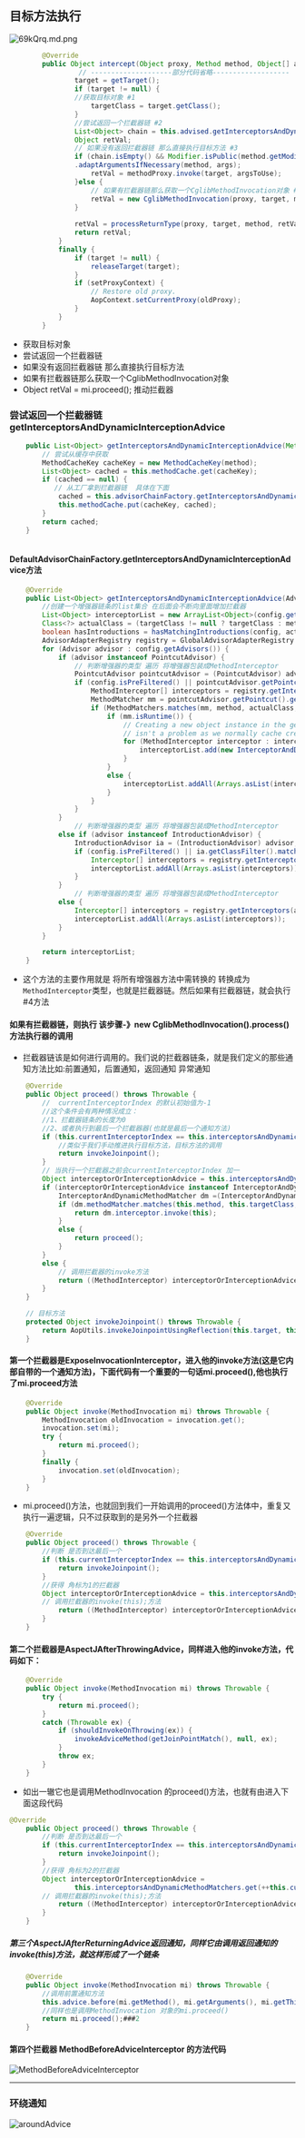 ## 目标方法执行

![69kQrq.md.png](../images/代理类.png)

````java
	    @Override
		public Object intercept(Object proxy, Method method, Object[] args, MethodProxy methodProxy) throws Throwable {
			     // --------------------部分代码省略-------------------
				target = getTarget();
				if (target != null) {
				//获取目标对象 #1
					targetClass = target.getClass();
				}
				//尝试返回一个拦截器链 #2
				List<Object> chain = this.advised.getInterceptorsAndDynamicInterceptionAdvice(method, targetClass);
				Object retVal;
				// 如果没有返回拦截器链 那么直接执行目标方法 #3
				if (chain.isEmpty() && Modifier.isPublic(method.getModifiers())) {
				.adaptArgumentsIfNecessary(method, args);
					retVal = methodProxy.invoke(target, argsToUse);
				}else {
					// 如果有拦截器链那么获取一个CglibMethodInvocation对象 #4 推动拦截器 // Object retVal =  mi.proceed(); #5
					retVal = new CglibMethodInvocation(proxy, target, method, args, targetClass, chain, methodProxy).proceed();
				}
				
				retVal = processReturnType(proxy, target, method, retVal);
				return retVal;
			}
			finally {
				if (target != null) {
					releaseTarget(target);
				}
				if (setProxyContext) {
					// Restore old proxy.
					AopContext.setCurrentProxy(oldProxy);
				}
			}
		}

````

- 获取目标对象 
- 尝试返回一个拦截器链 
- 如果没有返回拦截器链 那么直接执行目标方法 
- 如果有拦截器链那么获取一个CglibMethodInvocation对象 
- Object retVal = mi.proceed(); 推动拦截器 

### 尝试返回一个拦截器链 getInterceptorsAndDynamicInterceptionAdvice

`````java
	public List<Object> getInterceptorsAndDynamicInterceptionAdvice(Method method, Class<?> targetClass) {
		// 尝试从缓存中获取
		MethodCacheKey cacheKey = new MethodCacheKey(method);
		List<Object> cached = this.methodCache.get(cacheKey);
		if (cached == null) {
		   // 从工厂拿到拦截器链  具体在下面
			cached = this.advisorChainFactory.getInterceptorsAndDynamicInterceptionAdvice(this, method, targetClass);
			this.methodCache.put(cacheKey, cached);
		}
		return cached;
	}
	
`````

#### DefaultAdvisorChainFactory.getInterceptorsAndDynamicInterceptionAdvice方法

````java
	@Override
	public List<Object> getInterceptorsAndDynamicInterceptionAdvice(Advised config, Method method, Class<?> targetClass) {
		//创建一个增强器链条的list集合 在后面会不断向里面增加拦截器
		List<Object> interceptorList = new ArrayList<Object>(config.getAdvisors().length);
		Class<?> actualClass = (targetClass != null ? targetClass : method.getDeclaringClass());
		boolean hasIntroductions = hasMatchingIntroductions(config, actualClass);
		AdvisorAdapterRegistry registry = GlobalAdvisorAdapterRegistry.getInstance();
		for (Advisor advisor : config.getAdvisors()) {
			if (advisor instanceof PointcutAdvisor) {
				// 判断增强器的类型 遍历 将增强器包装成MethodInterceptor 
				PointcutAdvisor pointcutAdvisor = (PointcutAdvisor) advisor;
				if (config.isPreFiltered() || pointcutAdvisor.getPointcut().getClassFilter().matches(actualClass)) {
					MethodInterceptor[] interceptors = registry.getInterceptors(advisor);
					MethodMatcher mm = pointcutAdvisor.getPointcut().getMethodMatcher();
					if (MethodMatchers.matches(mm, method, actualClass, hasIntroductions)) {
						if (mm.isRuntime()) {
							// Creating a new object instance in the getInterceptors() method
							// isn't a problem as we normally cache created chains.
							for (MethodInterceptor interceptor : interceptors) {
								interceptorList.add(new InterceptorAndDynamicMethodMatcher(interceptor, mm));
							}
						}
						else {
							interceptorList.addAll(Arrays.asList(interceptors));
						}
					}
				}
			}
				// 判断增强器的类型 遍历 将增强器包装成MethodInterceptor 
			else if (advisor instanceof IntroductionAdvisor) {
				IntroductionAdvisor ia = (IntroductionAdvisor) advisor;
				if (config.isPreFiltered() || ia.getClassFilter().matches(actualClass)) {
					Interceptor[] interceptors = registry.getInterceptors(advisor);
					interceptorList.addAll(Arrays.asList(interceptors));
				}
			}
				// 判断增强器的类型 遍历 将增强器包装成MethodInterceptor 
			else {
				Interceptor[] interceptors = registry.getInterceptors(advisor);
				interceptorList.addAll(Arrays.asList(interceptors));
			}
		}

		return interceptorList;
	}

`````

- 这个方法的主要作用就是 将所有增强器方法中需转换的 转换成为`MethodInterceptor`类型，也就是拦截器链。然后如果有拦截器链，就会执行#4方法

#### 如果有拦截器链，则执行 该步骤-》new CglibMethodInvocation().process()方法执行器的调用

- 拦截器链该是如何进行调用的。我们说的拦截器链条，就是我们定义的那些通知方法比如:前置通知，后置通知，返回通知 异常通知

````java
	@Override
	public Object proceed() throws Throwable {
		//	currentInterceptorIndex 的默认初始值为-1
		//这个条件会有两种情况成立：
		//1、拦截器链条的长度为0
		//2、或者执行到最后一个拦截器器(也就是最后一个通知方法)
		if (this.currentInterceptorIndex == this.interceptorsAndDynamicMethodMatchers.size() - 1) {
			//类似于我们手动推进执行目标方法，目标方法的调用
			return invokeJoinpoint();
		}
		// 当执行一个拦截器之前会currentInterceptorIndex 加一
		Object interceptorOrInterceptionAdvice = this.interceptorsAndDynamicMethodMatchers.get(++this.currentInterceptorIndex);
		if (interceptorOrInterceptionAdvice instanceof InterceptorAndDynamicMethodMatcher) {
			InterceptorAndDynamicMethodMatcher dm =(InterceptorAndDynamicMethodMatcher) interceptorOrInterceptionAdvice;
			if (dm.methodMatcher.matches(this.method, this.targetClass, this.arguments)) {
				return dm.interceptor.invoke(this);
			}
			else {
				return proceed();
			}
		}
		else {
			// 调用拦截器的invoke方法
			return ((MethodInterceptor) interceptorOrInterceptionAdvice).invoke(this);
		}
	}

	// 目标方法
	protected Object invokeJoinpoint() throws Throwable {
		return AopUtils.invokeJoinpointUsingReflection(this.target, this.method, this.arguments);
	}

````

#### 第一个拦截器是ExposeInvocationInterceptor，进入他的invoke方法(这是它内部自带的一个通知方法)，下面代码有一个重要的一句话mi.proceed(),他也执行了mi.proceed方法

````java
	@Override
	public Object invoke(MethodInvocation mi) throws Throwable {
		MethodInvocation oldInvocation = invocation.get();
		invocation.set(mi);
		try {
			return mi.proceed();
		}
		finally {
			invocation.set(oldInvocation);
		}
	}

````
- mi.proceed()方法，也就回到我们一开始调用的proceed()方法体中，重复又执行一遍逻辑，只不过获取到的是另外一个拦截器

````java
	@Override
	public Object proceed() throws Throwable {
		//判断 是否到达最后一个
		if (this.currentInterceptorIndex == this.interceptorsAndDynamicMethodMatchers.size() - 1) {
			return invokeJoinpoint();
		}
		//获得 角标为1的拦截器
		Object interceptorOrInterceptionAdvice = this.interceptorsAndDynamicMethodMatchers.get(++this.currentInterceptorIndex);
		// 调用拦截器的invoke(this);方法
			return ((MethodInterceptor) interceptorOrInterceptionAdvice).invoke(this);
		}
	}

````

#### 第二个拦截器是AspectJAfterThrowingAdvice，同样进入他的invoke方法，代码如下：

````java
	@Override
	public Object invoke(MethodInvocation mi) throws Throwable {
		try {
			return mi.proceed();
		}
		catch (Throwable ex) {
			if (shouldInvokeOnThrowing(ex)) {
				invokeAdviceMethod(getJoinPointMatch(), null, ex);
			}
			throw ex;
		}
	}

````

- 如出一辙它也是调用MethodInvocation 的proceed()方法，也就有由进入下面这段代码

````java
@Override
	public Object proceed() throws Throwable {
		//判断 是否到达最后一个
		if (this.currentInterceptorIndex == this.interceptorsAndDynamicMethodMatchers.size() - 1) {
			return invokeJoinpoint();
		}
		//获得 角标为2的拦截器
		Object interceptorOrInterceptionAdvice =
				this.interceptorsAndDynamicMethodMatchers.get(++this.currentInterceptorIndex);
		// 调用拦截器的invoke(this);方法
			return ((MethodInterceptor) interceptorOrInterceptionAdvice).invoke(this);
		}
	}

````

##### 第三个AspectJAfterReturningAdvice返回通知，同样它由调用返回通知的invoke(this)方法，就这样形成了一个链条
  
````java
	@Override
	public Object invoke(MethodInvocation mi) throws Throwable {
		//调用前置通知方法
		this.advice.before(mi.getMethod(), mi.getArguments(), mi.getThis() );###1
		//同样也是调用MethodInvocation 对象的mi.proceed()
		return mi.proceed();###2
	}


````
#### 第四个拦截器 MethodBeforeAdviceInterceptor 的方法代码

![MethodBeforeAdviceInterceptor](../images/MethodBeforeAdviceInterceptor.png)

----


### 环绕通知

![aroundAdvice](../images/aroundAdvice.png)
